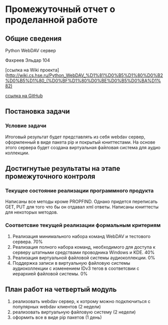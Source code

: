 Промежуточный отчет о проделанной работе
========================================


Общие сведения
--------------

Python WebDAV сервер

Фахреев Эльдар 104

[ссылка на Wiki проекта](http://wiki.cs.hse.ru/Python_WebDAV_%D1%81%D0%B5%D1%80%D0%B2%D0%B5%D1%80_(%D0%BF%D1%80%D0%BE%D0%B5%D0%BA%D1%82)

[ссылка на GitHub](https://github.com/cs-hse-projects/fahreeve_webdav)


Постановка задачи
-----------------

### Условие задачи

Итоговый результат будет представлять из себя webdav сервер, оформленный в виде пакета pip и покрытый юниттестами. На основе этого сервера будет создана виртуальная файловая система для аудио коллекции.


Достигнутые результаты на этапе промежуточного контроля
-------------------------------------------------------

### Текущее состояние реализации программного продукта

Написаны все методы кроме PROPFIND. Однако придется переписать GET, PUT для того что бы он отдавал xml ответы. Написаны юниттесты для некоторых методов.

### Соответсвие текущей реализации формальным критериям


1. Реализация минимального набора команд WebDAV и тестового сервера. 70%  
2. Реализация полного набора команд, необходимого для доступа к серверу штатными средствами проводника Windows и KDE. 40%  
3. Реализация виртуальной файловой системы аудиоколлекции. 0%  
4. Поддержка записи в виртуальную файловую системы аудиоколлекции с изменением IDv3 тегов в соответсвии с иерархией файловой системы. 0%


План работ на четвертый модуль
------------------------------

1. реализовать webdav сервер, к котрому можно подключиться с популярных webdav клиентов  (2 недели)
2. реализовать виртуальную файловую систему (2 недели)
3. оформить все в виде pip пакетов (1 день)
